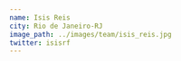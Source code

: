 ```yaml
---
name: Isis Reis
city: Rio de Janeiro-RJ
image_path: ../images/team/isis_reis.jpg
twitter: isisrf
---
```

